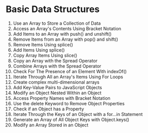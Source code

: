 # Basic Data Structures


01. Use an Array to Store a Collection of Data
02. Access an Array's Contents Using Bracket Notation
03. Add Items to an Array with push() and unshift()
04. Remove Items from an Array with pop() and shift()
05. Remove Items Using splice()
06. Add Items Using splice()
07. Copy Array Items Using slice()
08. Copy an Array with the Spread Operator
09. Combine Arrays with the Spread Operator
10. Check For The Presence of an Element With indexOf()
11. Iterate Through All an Array's Items Using For Loops
12. Create complex multi-dimensional arrays
13. Add Key-Value Pairs to JavaScript Objects
14. Modify an Object Nested Within an Object
15. Access Property Names with Bracket Notation
16. Use the delete Keyword to Remove Object Properties
17. Check if an Object has a Property
18. Iterate Through the Keys of an Object with a for...in Statement
19. Generate an Array of All Object Keys with Object.keys()
20. Modify an Array Stored in an Object